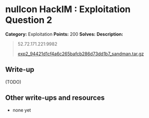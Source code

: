 # nullcon HackIM : Exploitation Question 2

**Category:** Exploitation
**Points:** 200
**Solves:** 
**Description:**

> 52.72.171.221:9982
> 
> 
> [exp2_94421d1cf4a6c265bafcb286d73dd1b7_sandman.tar.gz](./exp2_94421d1cf4a6c265bafcb286d73dd1b7_sandman.tar.gz)


## Write-up

(TODO)

## Other write-ups and resources

* none yet
